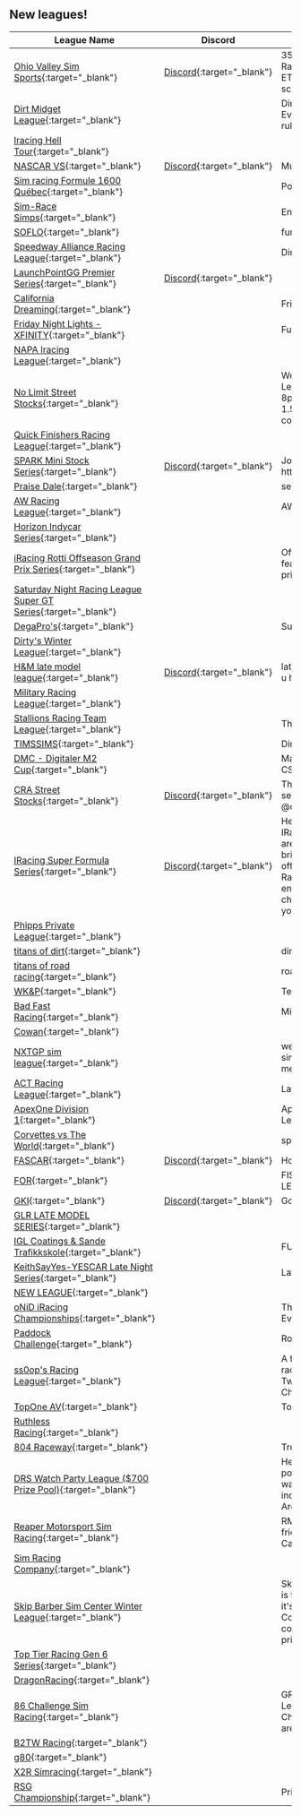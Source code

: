 ## New leagues!

| League Name | Discord | About |
|------------------------------------------------------------------------------------------------------------------------------------------|----------------------------------------------------------|---------------------------------------------------------------------------------------------------------------------------------------------------------------------------------------------------------------------------------------------------------------------------------------------------------|
|[Ohio Valley Sim Sports](https://members.iracing.com/membersite/member/LeagueView.do?league=11947){:target="_blank"} |[Discord](https://discord.gg/Unqux7Fu){:target="_blank"} |358 Modified Mayhem Tour\. Racing on Saturday nights at 9pm ET, starting on 2/8/2025\. 16 race schedule\. Fixed Setup |
|[Dirt Midget League](https://members.iracing.com/membersite/member/LeagueView.do?league=11951){:target="_blank"} | |Dirt Midget League \(DML\) \- Everything Midgets\! Slide or die yet rules still apply\! |
|[Iracing Hell Tour](https://members.iracing.com/membersite/member/LeagueView.do?league=11950){:target="_blank"} | | |
|[NASCAR VS](https://members.iracing.com/membersite/member/LeagueView.do?league=11953){:target="_blank"} |[Discord](https://discord.gg/EAQvnPXqbr){:target="_blank"} |Multi Class NASCAR Racing |
|[Sim racing Formule 1600 Québec](https://members.iracing.com/membersite/member/LeagueView.do?league=11949){:target="_blank"} | |Pour le fun |
|[Sim\-Race Simps](https://members.iracing.com/membersite/member/LeagueView.do?league=11948){:target="_blank"} | |Endurance Race Training |
|[SOFLO](https://members.iracing.com/membersite/member/LeagueView.do?league=11946){:target="_blank"} | |fun times |
|[Speedway Alliance Racing League](https://members.iracing.com/membersite/member/LeagueView.do?league=11952){:target="_blank"} | |Dirt and Asphalt League |
|[LaunchPointGG Premier Series](https://members.iracing.com/membersite/member/LeagueView.do?league=11945){:target="_blank"} |[Discord](https://discord.gg/apYt7zXC3K){:target="_blank"} | |
|[California Dreaming](https://members.iracing.com/membersite/member/LeagueView.do?league=11956){:target="_blank"} | |Friends going fast |
|[Friday Night Lights \- XFINITY](https://members.iracing.com/membersite/member/LeagueView.do?league=11955){:target="_blank"} | |Full Distance XFINITY Series |
|[NAPA Iracing League](https://members.iracing.com/membersite/member/LeagueView.do?league=11960){:target="_blank"} | | |
|[No Limit Street Stocks](https://members.iracing.com/membersite/member/LeagueView.do?league=11957){:target="_blank"} | |We are a relaxed Street Stock League that runs Friday nights at 8pm ET\. The schedule will include 1\.5 miles, short tracks, a road course, and a dirt oval\. |
|[Quick Finishers Racing League](https://members.iracing.com/membersite/member/LeagueView.do?league=11954){:target="_blank"} | | |
|[SPARK Mini Stock Series](https://members.iracing.com/membersite/member/LeagueView.do?league=11959){:target="_blank"} |[Discord](https://discord.gg/T6NxgkgMdz){:target="_blank"} |Join our Discord: https://discord\.gg/T6NxgkgMdz |
|[Praise Dale](https://members.iracing.com/membersite/member/LeagueView.do?league=11958){:target="_blank"} | |season |
|[AW Racing League](https://members.iracing.com/membersite/member/LeagueView.do?league=11963){:target="_blank"} | |AWRL |
|[Horizon Indycar Series](https://members.iracing.com/membersite/member/LeagueView.do?league=11964){:target="_blank"} | | |
|[iRacing Rotti Offseason Grand Prix Series](https://members.iracing.com/membersite/member/LeagueView.do?league=11961){:target="_blank"} | |Offseaon Grand Prix Series featuring Super Formula Lights prior to the start of the F1 Season\. |
|[Saturday Night Racing League Super GT Series](https://members.iracing.com/membersite/member/LeagueView.do?league=11962){:target="_blank"} | | |
|[DegaPro's](https://members.iracing.com/membersite/member/LeagueView.do?league=11969){:target="_blank"} | |Super Speedway Racing |
|[Dirty's Winter League](https://members.iracing.com/membersite/member/LeagueView.do?league=11966){:target="_blank"} | | |
|[H&M late model league](https://members.iracing.com/membersite/member/LeagueView.do?league=11972){:target="_blank"} |[Discord](https://discord.gg/gverJ5AE){:target="_blank"} |late model league join the discord if u havent already |
|[Military Racing League](https://members.iracing.com/membersite/member/LeagueView.do?league=11970){:target="_blank"} | | |
|[Stallions Racing Team League](https://members.iracing.com/membersite/member/LeagueView.do?league=11967){:target="_blank"} | |There is No Substitute Stallions\. |
|[TIMSSIMS](https://members.iracing.com/membersite/member/LeagueView.do?league=11968){:target="_blank"} | |Dirt / Special Events |
|[DMC \- Digitaler M2 Cup](https://members.iracing.com/membersite/member/LeagueView.do?league=11971){:target="_blank"} | |Markencup auf Basis des BMW M2 CSR |
|[CRA Street Stocks](https://members.iracing.com/membersite/member/LeagueView.do?league=11977){:target="_blank"} |[Discord](https://discord.gg/VGCKazQQ){:target="_blank"} |This league is for fun but take it serious Email @crastreetstockiraicng@gmail\.com |
|[IRacing Super Formula Series](https://members.iracing.com/membersite/member/LeagueView.do?league=11973){:target="_blank"} |[Discord](https://discord.gg/9PCdxpw8qb){:target="_blank"} |Hello everyone\! Welcome to the IRacing Super Formula Series We are a brand new series and look to bring a fun racing experience We offer the following: Fixed Set Racing Competitive Racing No entry fee $ Prize for constructors champion\. So if that sounds like your type of league, join right in\! |
|[Phipps Private League](https://members.iracing.com/membersite/member/LeagueView.do?league=11979){:target="_blank"} | | |
|[titans of dirt](https://members.iracing.com/membersite/member/LeagueView.do?league=11975){:target="_blank"} | |dirt racing |
|[titans of road racing](https://members.iracing.com/membersite/member/LeagueView.do?league=11976){:target="_blank"} | |road racing |
|[WK&P](https://members.iracing.com/membersite/member/LeagueView.do?league=11978){:target="_blank"} | |Team League |
|[Bad Fast Racing](https://members.iracing.com/membersite/member/LeagueView.do?league=11974){:target="_blank"} | |Mini Stocks and Legends |
|[Cowan](https://members.iracing.com/membersite/member/LeagueView.do?league=11980){:target="_blank"} | | |
|[NXTGP sim league](https://members.iracing.com/membersite/member/LeagueView.do?league=11981){:target="_blank"} | |welkom bij onze volwaardige simrace league\! wij organiseren meerdere evtns |
|[ACT Racing League](https://members.iracing.com/membersite/member/LeagueView.do?league=11996){:target="_blank"} | |Late model stock |
|[ApexOne Division 1](https://members.iracing.com/membersite/member/LeagueView.do?league=11993){:target="_blank"} | |ApexOne NJ Members\-Only League: Season 1 \(Division 1\) |
|[Corvettes vs The World](https://members.iracing.com/membersite/member/LeagueView.do?league=11982){:target="_blank"} | |sports car |
|[FASCAR](https://members.iracing.com/membersite/member/LeagueView.do?league=11988){:target="_blank"} |[Discord](https://discord.gg/nGfsrFzSKE){:target="_blank"} |Home of the Choose car |
|[FOR](https://members.iracing.com/membersite/member/LeagueView.do?league=11986){:target="_blank"} | |FISCHESSER OWNEN IRACING LEAGUE |
|[GKI](https://members.iracing.com/membersite/member/LeagueView.do?league=11995){:target="_blank"} |[Discord](https://discord.gg/JxRattfp){:target="_blank"} |Gokart racers iracing league |
|[GLR LATE MODEL SERIES](https://members.iracing.com/membersite/member/LeagueView.do?league=11992){:target="_blank"} | | |
|[IGL Coatings & Sande Trafikkskole](https://members.iracing.com/membersite/member/LeagueView.do?league=11983){:target="_blank"} | |FUN RACE |
|[KeithSayYes\-YESCAR Late Night Series](https://members.iracing.com/membersite/member/LeagueView.do?league=11994){:target="_blank"} | |Late Night Select Drivers League |
|[NEW LEAGUE](https://members.iracing.com/membersite/member/LeagueView.do?league=11991){:target="_blank"} | | |
|[oNiD iRacing Championships](https://members.iracing.com/membersite/member/LeagueView.do?league=11984){:target="_blank"} | |The Home for All oNiDs iRacing Events |
|[Paddock Challenge](https://members.iracing.com/membersite/member/LeagueView.do?league=11985){:target="_blank"} | |Road Racing |
|[ss0op's Racing League](https://members.iracing.com/membersite/member/LeagueView.do?league=11987){:target="_blank"} | |A fun, competitive but relaxed racing league for followers of my Twitch stream and YouTube Channel\. |
|[TopOne AV](https://members.iracing.com/membersite/member/LeagueView.do?league=11990){:target="_blank"} | |TopOne AV since 2022 |
|[Ruthless Racing](https://members.iracing.com/membersite/member/LeagueView.do?league=11989){:target="_blank"} | | |
|[804 Raceway](https://members.iracing.com/membersite/member/LeagueView.do?league=12003){:target="_blank"} | |Truck racing |
|[DRS Watch Party League \($700 Prize Pool\)](https://members.iracing.com/membersite/member/LeagueView.do?league=12001){:target="_blank"} | |Here you can participate and earn points throughout the DRS IMSA watch party schedule\! This will include all types of cars and tracks\! Are you ready?\! |
|[Reaper Motorsport Sim Racing](https://members.iracing.com/membersite/member/LeagueView.do?league=11997){:target="_blank"} | |RMSR is a brand new begginner friendly league focusing on Touring Cars |
|[Sim Racing Company](https://members.iracing.com/membersite/member/LeagueView.do?league=11998){:target="_blank"} | | |
|[Skip Barber Sim Center Winter League](https://members.iracing.com/membersite/member/LeagueView.do?league=12000){:target="_blank"} | |Skip Barber's very own Sim Center is thrilled to announce to launch of it's first in\-house iRacing League\! Come see us in person and compete for some awesome prizes\! |
|[Top Tier Racing Gen 6 Series](https://members.iracing.com/membersite/member/LeagueView.do?league=12002){:target="_blank"} | | |
|[DragonRacing](https://members.iracing.com/membersite/member/LeagueView.do?league=11999){:target="_blank"} | | |
|[86 Challenge Sim Racing](https://members.iracing.com/membersite/member/LeagueView.do?league=12005){:target="_blank"} | |GR86 and Multiclass Sim Racing League for members of 86 Challenge and friends\! All iRatings are welcome\. |
|[B2TW Racing](https://members.iracing.com/membersite/member/LeagueView.do?league=12007){:target="_blank"} | | |
|[g80](https://members.iracing.com/membersite/member/LeagueView.do?league=12008){:target="_blank"} | | |
|[X2R Simracing](https://members.iracing.com/membersite/member/LeagueView.do?league=12006){:target="_blank"} | | |
|[RSG Championship](https://members.iracing.com/membersite/member/LeagueView.do?league=12004){:target="_blank"} | |Private Club |

